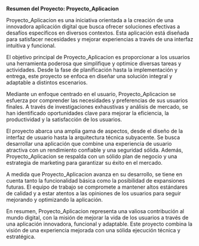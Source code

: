 **Resumen del Proyecto: Proyecto_Aplicacion**

Proyecto_Aplicacion es una iniciativa orientada a la creación de una innovadora aplicación digital que busca ofrecer soluciones efectivas a desafíos específicos en diversos contextos. Esta aplicación está diseñada para satisfacer necesidades y mejorar experiencias a través de una interfaz intuitiva y funcional.

El objetivo principal de Proyecto_Aplicacion es proporcionar a los usuarios una herramienta poderosa que simplifique y optimice diversas tareas y actividades. Desde la fase de planificación hasta la implementación y entrega, este proyecto se enfoca en diseñar una solución integral y adaptable a distintos escenarios.

Mediante un enfoque centrado en el usuario, Proyecto_Aplicacion se esfuerza por comprender las necesidades y preferencias de sus usuarios finales. A través de investigaciones exhaustivas y análisis de mercado, se han identificado oportunidades clave para mejorar la eficiencia, la productividad y la satisfacción de los usuarios.

El proyecto abarca una amplia gama de aspectos, desde el diseño de la interfaz de usuario hasta la arquitectura técnica subyacente. Se busca desarrollar una aplicación que combine una experiencia de usuario atractiva con un rendimiento confiable y una seguridad sólida. Además, Proyecto_Aplicacion se respalda con un sólido plan de negocio y una estrategia de marketing para garantizar su éxito en el mercado.

A medida que Proyecto_Aplicacion avanza en su desarrollo, se tiene en cuenta tanto la funcionalidad básica como la posibilidad de expansiones futuras. El equipo de trabajo se compromete a mantener altos estándares de calidad y a estar atentos a las opiniones de los usuarios para seguir mejorando y optimizando la aplicación.

En resumen, Proyecto_Aplicacion representa una valiosa contribución al mundo digital, con la misión de mejorar la vida de los usuarios a través de una aplicación innovadora, funcional y adaptable. Este proyecto combina la visión de una experiencia mejorada con una sólida ejecución técnica y estratégica.
